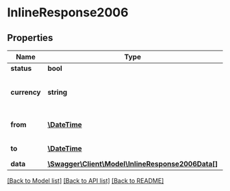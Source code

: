 # InlineResponse2006

## Properties
Name | Type | Description | Notes
------------ | ------------- | ------------- | -------------
**status** | **bool** |  | [optional] 
**currency** | **string** | The queried currency pair | [optional] 
**from** | [**\DateTime**](\DateTime.md) | Start date of the query | [optional] 
**to** | [**\DateTime**](\DateTime.md) | End date of the query | [optional] 
**data** | [**\Swagger\Client\Model\InlineResponse2006Data[]**](InlineResponse2006Data.md) |  | [optional] 

[[Back to Model list]](../../README.md#documentation-for-models) [[Back to API list]](../../README.md#documentation-for-api-endpoints) [[Back to README]](../../README.md)


